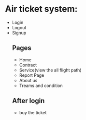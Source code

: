 # Air ticket system:
- Login
- Logout
- Signup
  ## Pages
  - Home
  - Contract
  - Service(view the all flight path)
  - Report Page
  - About us
  - Treams and condition
  ## After login
    - buy the ticket
